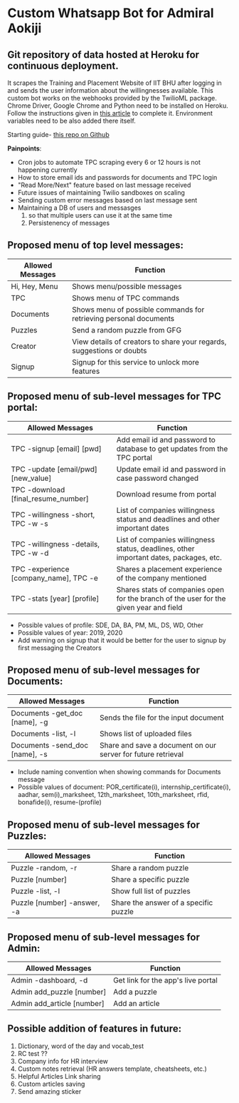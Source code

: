 # Custom Whatsapp Bot for Admiral Aokiji
## Git repository of data hosted at Heroku for continuous deployment.

It scrapes the Training and Placement Website of IIT BHU after logging in and sends the user information about the willingnesses available.
This custom bot works on the webhooks provided by the TwilioML package. 
Chrome Driver, Google Chrome and Python need to be installed on Heroku. Follow the instructions given in <a href='https://www.andressevilla.com/running-chromedriver-with-python-selenium-on-heroku/'>this article</a> to complete it.
Environment variables need to be also added there itself.

Starting guide- <a href='https://github.com/Jatin-8898/covid-bot'>this repo on Github</a>

**Painpoints**:
- Cron jobs to automate TPC scraping every 6 or 12 hours is not happening currently
- How to store email ids and passwords for documents and TPC login
- "Read More/Next" feature based on last message received
- Future issues of maintaining Twilio sandboxes on scaling
- Sending custom error messages based on last message sent 
- Maintaining a DB of users and messasges 
  1. so that multiple users can use it at the same time
  2. Persistenency of messages

## Proposed menu of top level messages:
Allowed Messages  | Function                                                              |
------------------|-----------------------------------------------------------------------| 
Hi, Hey, Menu     | Shows menu/possible messages                                          | 
TPC               | Shows menu of TPC commands                                            | 
Documents         | Shows menu of possible commands for retrieving personal documents     | 
Puzzles           | Send a random puzzle from GFG                                         | 
Creator           | View details of creators to share your regards, suggestions or doubts | 
Signup            | Signup for this service to unlock more features                       |

## Proposed menu of sub-level messages for TPC portal:
Allowed Messages                           | Function                                                                              |
-------------------------------------------|---------------------------------------------------------------------------------------| 
TPC -signup [email] [pwd]                  | Add email id and password to database to get updates from the TPC portal              |
TPC -update [email/pwd] [new_value]        | Update email id and password in case password changed                                 |
TPC -download [final_resume_number]        | Download resume from portal                                                           |
TPC -willingness -short, TPC -w -s         | List of companies willingness status and deadlines and other important dates          |
TPC -willingness -details, TPC -w -d       | List of companies willingness status, deadlines, other important dates, packages, etc.|
TPC -experience [company_name], TPC -e     | Shares a placement experience of the company mentioned                                |
TPC -stats [year] [profile]                | Shares stats of companies open for the branch of the user for the given year and field|

- Possible values of profile: SDE, DA, BA, PM, ML, DS, WD, Other
- Possible values of year: 2019, 2020
- Add warning on signup that it would be better for the user to signup by first messaging the Creators

## Proposed menu of sub-level messages for Documents:
Allowed Messages                | Function                                                     |
--------------------------------|--------------------------------------------------------------|
Documents -get_doc [name], -g   | Sends the file for the input document                        |
Documents -list, -l             | Shows list of uploaded files                                 |
Documents -send_doc [name], -s  | Share and save a document on our server for future retrieval |

- Include naming convention when showing commands for Documents message
- Possible values of document: POR_certificate(i), internship_certificate(i), aadhar, sem(i)_marksheet, 12th_marksheet, 10th_marksheet, rfid, bonafide(i), resume-(profile)


## Proposed menu of sub-level messages for Puzzles:
Allowed Messages            | Function                              |
----------------------------|---------------------------------------|
Puzzle -random, -r          | Share a random puzzle                 |
Puzzle [number]             | Share a specific puzzle               |
Puzzle -list, -l            | Show full list of puzzles             |
Puzzle [number] -answer, -a | Share the answer of a specific puzzle |

## Proposed menu of sub-level messages for Admin:
Allowed Messages            | Function                              |
----------------------------|---------------------------------------|
Admin -dashboard, -d        | Get link for the app's live portal    |
Admin add_puzzle [number]   | Add a puzzle                          |
Admin add_article [number]  | Add an article                        |
 
## Possible addition of features in future:

1. Dictionary, word of the day and vocab_test
2. RC test ??
3. Company info for HR interview
4. Custom notes retrieval (HR answers template, cheatsheets, etc.)
5. Helpful Articles Link sharing
6. Custom articles saving
7. Send amazing sticker 